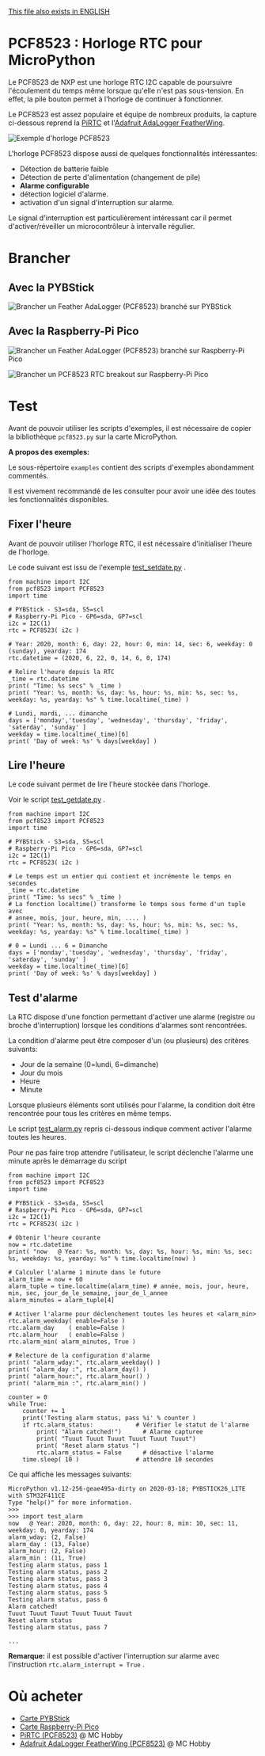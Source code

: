 [This file also exists in ENGLISH](readme_ENG.md)

# PCF8523 : Horloge RTC pour MicroPython

Le PCF8523 de NXP est une horloge RTC I2C capable de poursuivre l'écoulement du temps même lorsque qu'elle n'est pas sous-tension. En effet, la pile bouton permet à l'horloge de continuer à fonctionner.

Le PCF8523 est assez populaire et équipe de nombreux produits, la capture ci-dessous reprend la [PiRTC](https://shop.mchobby.be/fr/pi-extensions/1148-pirtc-pcf8523-real-time-clock-for-raspberry-pi-3232100011489-adafruit.html) et l'[Adafruit AdaLogger FeatherWing](https://shop.mchobby.be/fr/feather-adafruit/1056-adalogger-featherwing-rtc-pcf8523-microsd-3232100010567-adafruit.html).

![Exemple d'horloge PCF8523](docs/_static/pcf8523_sample.jpg)

L'horloge PCF8523 dispose aussi de quelques fonctionnalités intéressantes:
* Détection de batterie faible
* Détection de perte d'alimentation (changement de pile)
* __Alarme configurable__
* détection logiciel d'alarme.
* activation d'un signal d'interruption sur alarme.

Le signal d'interruption est particulièrement intéressant car il permet d'activer/réveiller un microcontrôleur à intervalle régulier.

# Brancher

## Avec la PYBStick

![Brancher un Feather AdaLogger (PCF8523) branché sur PYBStick](docs/_static/pcf8523-to-pybstick.jpg)

## Avec la Raspberry-Pi Pico

![Brancher un Feather AdaLogger (PCF8523) branché sur Raspberry-Pi Pico](docs/_static/pcf8523-to-pico.jpg)

![Brancher un PCF8523 RTC breakout sur Raspberry-Pi Pico](docs/_static/pcf8523-brk-to-pico.jpg)


# Test

Avant de pouvoir utiliser les scripts d'exemples, il est nécessaire de copier la bibliothèque `pcf8523.py` sur la carte MicroPython.

__A propos des exemples:__

Le sous-répertoire `examples` contient des scripts d'exemples abondamment commentés.

Il est vivement recommandé de les consulter pour avoir une idée des toutes les fonctionnalités disponibles.

## Fixer l'heure

Avant de pouvoir utiliser l'horloge RTC, il est nécessaire d'initialiser l'heure de l'horloge.

Le code suivant est issu de l'exemple [test_setdate.py](examples/test_setdate.py) .

```
from machine import I2C
from pcf8523 import PCF8523
import time

# PYBStick - S3=sda, S5=scl
# Raspberry-Pi Pico - GP6=sda, GP7=scl
i2c = I2C(1)
rtc = PCF8523( i2c )

# Year: 2020, month: 6, day: 22, hour: 0, min: 14, sec: 6, weekday: 0 (sunday), yearday: 174
rtc.datetime = (2020, 6, 22, 0, 14, 6, 0, 174)

# Relire l'heure depuis la RTC
_time = rtc.datetime
print( "Time: %s secs" % _time )
print( "Year: %s, month: %s, day: %s, hour: %s, min: %s, sec: %s, weekday: %s, yearday: %s" % time.localtime(_time) )

# Lundi, mardi, ... dimanche
days = ['monday','tuesday', 'wednesday', 'thursday', 'friday', 'saterday', 'sunday' ]
weekday = time.localtime(_time)[6]
print( 'Day of week: %s' % days[weekday] )
```

## Lire l'heure

Le code suivant permet de lire l'heure stockée dans l'horloge.

Voir le script [test_getdate.py](examples/test_getdate.py) .

```
from machine import I2C
from pcf8523 import PCF8523
import time

# PYBStick - S3=sda, S5=scl
# Raspberry-Pi Pico - GP6=sda, GP7=scl
i2c = I2C(1)
rtc = PCF8523( i2c )

# Le temps est un entier qui contient et incrémente le temps en secondes
_time = rtc.datetime
print( "Time: %s secs" % _time )
# La fonction localtime() transforme le temps sous forme d'un tuple avec
# annee, mois, jour, heure, min, .... )
print( "Year: %s, month: %s, day: %s, hour: %s, min: %s, sec: %s, weekday: %s, yearday: %s" % time.localtime(_time) )

# 0 = Lundi ... 6 = Dimanche
days = ['monday','tuesday', 'wednesday', 'thursday', 'friday', 'saterday', 'sunday' ]
weekday = time.localtime(_time)[6]
print( 'Day of week: %s' % days[weekday] )
```

## Test d'alarme

La RTC dispose d'une fonction permettant d'activer une alarme (registre ou broche d'interruption)
lorsque les conditions d'alarmes sont rencontrées.

La condition d'alarme peut être composer d'un (ou plusieurs) des critères suivants:
* Jour de la semaine (0=lundi, 6=dimanche)
* Jour du mois
* Heure
* Minute

Lorsque plusieurs éléments sont utilisés pour l'alarme, la condition doit être rencontrée pour tous les critères en même temps.

Le script [test_alarm.py](examples/test_alarm.py) repris ci-dessous indique comment activer l'alarme toutes les heures.

Pour ne pas faire trop attendre l'utilisateur, le script déclenche l'alarme une minute après le démarrage du script
```
from machine import I2C
from pcf8523 import PCF8523
import time

# PYBStick - S3=sda, S5=scl
# Raspberry-Pi Pico - GP6=sda, GP7=scl
i2c = I2C(1)
rtc = PCF8523( i2c )

# Obtenir l'heure courante
now = rtc.datetime
print( "now   @ Year: %s, month: %s, day: %s, hour: %s, min: %s, sec: %s, weekday: %s, yearday: %s" % time.localtime(now) )

# Calculer l'alarme 1 minute dans le future
alarm_time = now + 60
alarm_tuple = time.localtime(alarm_time) # année, mois, jour, heure, min, sec, jour_de_le_semaine, jour_de_l_annee
alarm_minutes = alarm_tuple[4]

# Activer l'alarme pour déclenchement toutes les heures et <alarm_min>
rtc.alarm_weekday( enable=False )
rtc.alarm_day    ( enable=False )
rtc.alarm_hour   ( enable=False )
rtc.alarm_min( alarm_minutes, True )

# Relecture de la configuration d'alarme
print( "alarm_wday:", rtc.alarm_weekday() )
print( "alarm_day :", rtc.alarm_day() )
print( "alarm_hour:", rtc.alarm_hour() )
print( "alarm_min :", rtc.alarm_min() )

counter = 0
while True:
	counter += 1
	print('Testing alarm status, pass %i' % counter )
	if rtc.alarm_status:            # Vérifier le statut de l'alarme
		print( "Alarm catched!")      # Alarme capturee
		print( "Tuuut Tuuut Tuuut Tuuut Tuuut Tuuut")
		print( "Reset alarm status ")
		rtc.alarm_status = False      # désactive l'alarme
	time.sleep( 10 )                # attendre 10 secondes
```

Ce qui affiche les messages suivants:

```
MicroPython v1.12-256-geae495a-dirty on 2020-03-18; PYBSTICK26_LITE with STM32F411CE
Type "help()" for more information.
>>>
>>> import test_alarm
now   @ Year: 2020, month: 6, day: 22, hour: 8, min: 10, sec: 11, weekday: 0, yearday: 174
alarm_wday: (2, False)
alarm_day : (13, False)
alarm_hour: (2, False)
alarm_min : (11, True)
Testing alarm status, pass 1
Testing alarm status, pass 2
Testing alarm status, pass 3
Testing alarm status, pass 4
Testing alarm status, pass 5
Testing alarm status, pass 6
Alarm catched!
Tuuut Tuuut Tuuut Tuuut Tuuut Tuuut
Reset alarm status
Testing alarm status, pass 7

...
```

__Remarque:__ il est possible d'activer l'interruption sur alarme avec l'instruction `rtc.alarm_interrupt = True` .

# Où acheter
* [Carte PYBStick](https://shop.mchobby.be/fr/recherche?controller=search&orderby=position&orderway=desc&search_query=pybstick&submit_search=)
* [Carte Raspberry-Pi Pico](https://shop.mchobby.be/fr/157-pico-rp2040)
* [PiRTC (PCF8523)](https://shop.mchobby.be/fr/pi-extensions/1148-pirtc-pcf8523-real-time-clock-for-raspberry-pi-3232100011489-adafruit.html) @ MC Hobby
* [Adafruit AdaLogger FeatherWing (PCF8523)](https://shop.mchobby.be/fr/feather-adafruit/1056-adalogger-featherwing-rtc-pcf8523-microsd-3232100010567-adafruit.html) @ MC Hobby

